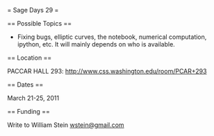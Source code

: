 = Sage Days 29 =

== Possible Topics ==

 * Fixing bugs, elliptic curves, the notebook, numerical computation, ipython, etc.  It will mainly depends on who is available.

== Location ==

 PACCAR HALL 293: http://www.css.washington.edu/room/PCAR+293

== Dates ==

 March 21-25, 2011

== Funding ==
 
 Write to William Stein wstein@gmail.com
